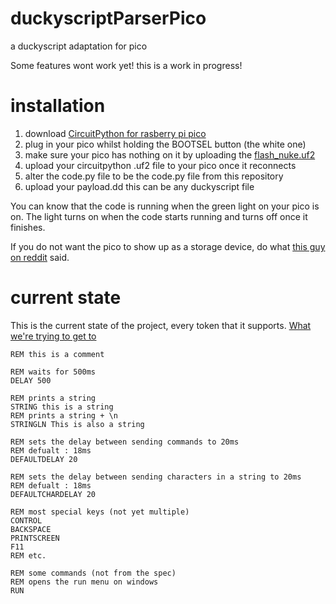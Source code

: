 # duckyscriptParserPico
a duckyscript adaptation for pico

Some features wont work yet!
this is a work in progress!

# installation
1. download [CircuitPython for rasberry pi pico](https://circuitpython.org/board/raspberry_pi_pico/)
2. plug in your pico whilst holding the BOOTSEL button (the white one)
3. make sure your pico has nothing on it by uploading the [flash_nuke.uf2](https://datasheets.raspberrypi.com/soft/flash_nuke.uf2)
4. upload your circuitpython .uf2 file to your pico once it reconnects
5. alter the code.py file to be the code.py file from this repository
6. upload your payload.dd this can be any duckyscript file

You can know that the code is running when the green light on your pico is on. The light turns on when the code starts running and turns off once it finishes.

If you do not want the pico to show up as a storage device, do what [this guy on reddit](https://www.reddit.com/r/raspberrypipico/comments/mu73rq/comment/hxpftwl/?utm_source=share&utm_medium=web2x&context=3) said.

# current state
This is the current state of the project, every token that it supports.
[What we're trying to get to](https://github.com/dekuNukem/duckyPad/blob/master/duckyscript_info.md#List-of-Commands)
```DuckScript
REM this is a comment

REM waits for 500ms
DELAY 500

REM prints a string
STRING this is a string
REM prints a string + \n
STRINGLN This is also a string

REM sets the delay between sending commands to 20ms
REM defualt : 18ms
DEFAULTDELAY 20

REM sets the delay between sending characters in a string to 20ms
REM defualt : 18ms
DEFAULTCHARDELAY 20

REM most special keys (not yet multiple)
CONTROL
BACKSPACE
PRINTSCREEN
F11
REM etc.

REM some commands (not from the spec)
REM opens the run menu on windows
RUN
```
